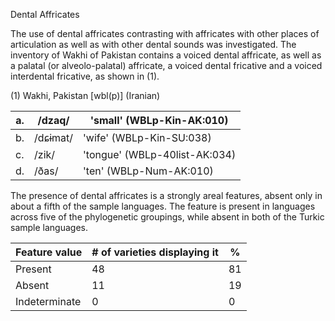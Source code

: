 Dental Affricates

The use of dental affricates contrasting with affricates with other
places of articulation as well as with other dental sounds was
investigated. The inventory of Wakhi of Pakistan contains a voiced
dental affricate, as well as a palatal (or alveolo-palatal) affricate, a
voiced dental fricative and a voiced interdental fricative, as shown in
(1).

\(1\) Wakhi, Pakistan \[wbl(p)\] (Iranian)

| a\. | /dzaq/   | 'small' (WBLp-Kin-AK:010)     |
|-----|----------|-------------------------------|
| b\. | /dɕɨmat/ | 'wife' (WBLp-Kin-SU:038)      |
| c\. | /zik/    | 'tongue' (WBLp-40list-AK:034) |
| d\. | /ðas/    | 'ten' (WBLp-Num-AK:010)       |

The presence of dental affricates is a strongly areal features, absent
only in about a fifth of the sample languages. The feature is present in
languages across five of the phylogenetic groupings, while absent in
both of the Turkic sample languages.

| Feature value | \# of varieties displaying it | \%  |
|---------------|-------------------------------|-----|
| Present       | 48                            | 81  |
| Absent        | 11                            | 19  |
| Indeterminate | 0                             | 0   |
